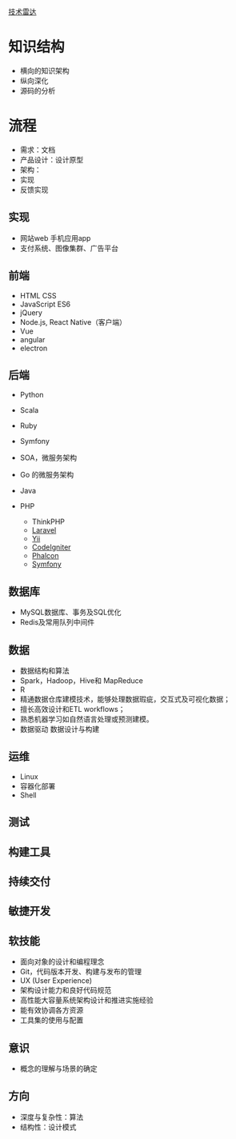 [技术雷达](https://www.thoughtworks.com/radar)

# 知识结构

- 横向的知识架构
- 纵向深化
- 源码的分析

# 流程

- 需求：文档
- 产品设计：设计原型
- 架构：
- 实现
- 反馈实现

## 实现

- 网站web 手机应用app
- 支付系统、图像集群、广告平台

## 前端

- HTML CSS
- JavaScript ES6
- jQuery
- Node.js, React Native（客户端）
- Vue
- angular
- electron

## 后端

- Python
- Scala
- Ruby
- Symfony
- SOA，微服务架构
- Go 的微服务架构
- Java
- PHP

  - ThinkPHP
  - [Laravel](https://laravel.com/)
  - [Yii](http://www.yiiframework.com/)
  - [CodeIgniter](https://codeigniter.com/)
  - [Phalcon](https://phalconphp.com)
  - [Symfony](http://symfony.com/)

## 数据库

- MySQL数据库、事务及SQL优化
- Redis及常用队列中间件

## 数据

- 数据结构和算法
- Spark，Hadoop，Hive和 MapReduce
- R
- 精通数据仓库建模技术，能够处理数据瑕疵，交互式及可视化数据；
- 擅长高效设计和ETL workflows；
- 熟悉机器学习如自然语言处理或预测建模。
- 数据驱动 数据设计与构建

## 运维

- Linux
- 容器化部署
- Shell

## 测试

## 构建工具

## 持续交付

## 敏捷开发

## 软技能

- 面向对象的设计和编程理念
- Git，代码版本开发、构建与发布的管理
- UX (User Experience)
- 架构设计能力和良好代码规范
- 高性能大容量系统架构设计和推进实施经验
- 能有效协调各方资源
- 工具集的使用与配置

## 意识

- 概念的理解与场景的确定

## 方向

- 深度与复杂性：算法
- 结构性：设计模式
